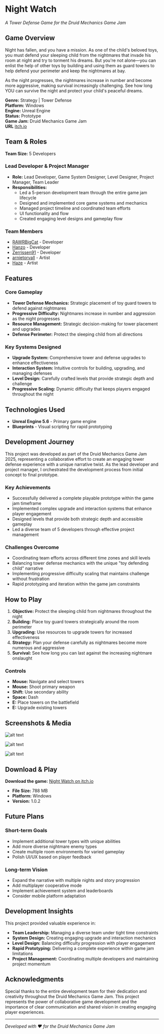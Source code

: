 # Night Watch

*A Tower Defense Game for the Druid Mechanics Game Jam*

## Game Overview

Night has fallen, and you have a mission. As one of the child's beloved toys, you must defend your sleeping child from the nightmares that invade his room at night and try to torment his dreams. But you're not alone—you can enlist the help of other toys by building and using them as guard towers to help defend your perimeter and keep the nightmares at bay.

As the night progresses, the nightmares increase in number and become more aggressive, making survival increasingly challenging. See how long YOU can survive the night and protect your child's peaceful dreams.

**Genre:** Strategy | Tower Defense  
**Platform:** Windows  
**Engine:** Unreal Engine  
**Status:** Prototype  
**Game Jam:** Druid Mechanics Game Jam  
**URL** [itch.io](https://rawrbigcat.itch.io/night-watch)

## Team & Roles

**Team Size:** 5 Developers

### Lead Developer & Project Manager
- **Role:** Lead Developer, Game System Designer, Level Designer, Project Manager, Team Leader
- **Responsibilities:** 
  - Led a 5-person development team through the entire game jam lifecycle
  - Designed and implemented core game systems and mechanics
  - Managed project timeline and coordinated team efforts
  - UI functionality and flow
  - Created engaging level designs and gameplay flow

### Team Members
- [RAWRBigCat](https://rawrbigcat.itch.io) - Developer
- [Hanzo](https://hanzo-hatachi.itch.io) - Developer  
- [Zerrissen91](https://zerrissen91.itch.io) - Developer
- [arnietorvall](https://arnietorvall.itch.io) - Artist
- [Haze](https://khazeh.itch.io) - Artist

## Features

### Core Gameplay
- **Tower Defense Mechanics:** Strategic placement of toy guard towers to defend against nightmares
- **Progressive Difficulty:** Nightmares increase in number and aggression as the night progresses
- **Resource Management:** Strategic decision-making for tower placement and upgrades
- **Defense Perimeter:** Protect the sleeping child from all directions

### Key Systems Designed
- **Upgrade System:** Comprehensive tower and defense upgrades to enhance effectiveness
- **Interaction System:** Intuitive controls for building, upgrading, and managing defenses
- **Level Design:** Carefully crafted levels that provide strategic depth and challenge
- **Progressive Scaling:** Dynamic difficulty that keeps players engaged throughout the night

## Technologies Used

- **Unreal Engine 5.6** - Primary game engine
- **Blueprints** - Visual scripting for rapid prototyping

## Development Journey

This project was developed as part of the Druid Mechanics Game Jam 2025, representing a collaborative effort to create an engaging tower defense experience with a unique narrative twist. As the lead developer and project manager, I orchestrated the development process from initial concept to final prototype.

### Key Achievements
- Successfully delivered a complete playable prototype within the game jam timeframe
- Implemented complex upgrade and interaction systems that enhance player engagement
- Designed levels that provide both strategic depth and accessible gameplay
- Led a diverse team of 5 developers through effective project management

### Challenges Overcome
- Coordinating team efforts across different time zones and skill levels
- Balancing tower defense mechanics with the unique "toy defending child" narrative
- Implementing progressive difficulty scaling that maintains challenge without frustration
- Rapid prototyping and iteration within the game jam constraints

## How to Play

1. **Objective:** Protect the sleeping child from nightmares throughout the night
2. **Building:** Place toy guard towers strategically around the room perimeter
3. **Upgrading:** Use resources to upgrade towers for increased effectiveness
4. **Strategy:** Plan your defense carefully as nightmares become more numerous and aggressive
5. **Survival:** See how long you can last against the increasing nightmare onslaught

### Controls
- **Mouse:** Navigate and select towers
- **Mouse:** Shoot primary weapon
- **Shift:** Use secondary ability
- **Space:** Dash
- **E:** Place towers on the battlefield
- **E:** Upgrade existing towers

## Screenshots & Media
![alt text](Assets/Img/GYWojn.png)

![alt text](Assets/Img/m1efp2.png)

![alt text](Assets/Img/Q1jzt0.png)
## Download & Play

**Download the game:** [Night Watch on itch.io](https://rawrbigcat.itch.io/night-watch)

- **File Size:** 788 MB
- **Platform:** Windows
- **Version:** 1.0.2

## Future Plans

### Short-term Goals
- Implement additional tower types with unique abilities
- Add more diverse nightmare enemy types
- Create multiple room environments for varied gameplay
- Polish UI/UX based on player feedback

### Long-term Vision
- Expand the narrative with multiple nights and story progression
- Add multiplayer cooperative mode
- Implement achievement system and leaderboards
- Consider mobile platform adaptation

## Development Insights

This project provided valuable experience in:
- **Team Leadership:** Managing a diverse team under tight time constraints
- **System Design:** Creating engaging upgrade and interaction mechanics
- **Level Design:** Balancing difficulty progression with player engagement
- **Rapid Prototyping:** Delivering a complete experience within game jam limitations
- **Project Management:** Coordinating multiple developers and maintaining project momentum

## Acknowledgments

Special thanks to the entire development team for their dedication and creativity throughout the Druid Mechanics Game Jam. This project represents the power of collaborative game development and the importance of clear communication and shared vision in creating engaging player experiences.

---

*Developed with ❤️ for the Druid Mechanics Game Jam*
